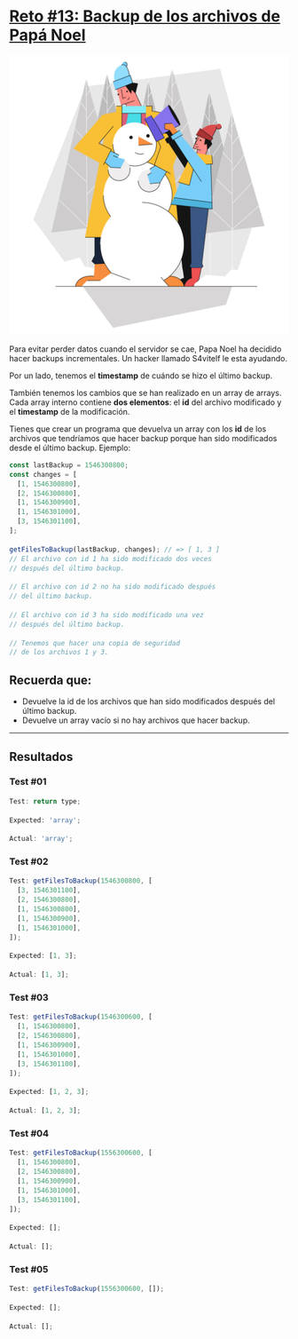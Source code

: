# [Reto #13: Backup de los archivos de Papá Noel](https://adventjs.dev/es/challenges/2022/13)

![Reto_13](../Assets/Retos_SVG/13.svg)

Para evitar perder datos cuando el servidor se cae, Papa Noel ha decidido hacer backups incrementales. Un hacker llamado S4vitelf le esta ayudando.

Por un lado, tenemos el **timestamp** de cuándo se hizo el último backup.

También tenemos los cambios que se han realizado en un array de arrays. Cada array interno contiene **dos elementos**: el **id** del archivo modificado y el **timestamp** de la modificación.

Tienes que crear un programa que devuelva un array con los **id** de los archivos que tendríamos que hacer backup porque han sido modificados desde el último backup. Ejemplo:

```js
const lastBackup = 1546300800;
const changes = [
  [1, 1546300800],
  [2, 1546300800],
  [1, 1546300900],
  [1, 1546301000],
  [3, 1546301100],
];

getFilesToBackup(lastBackup, changes); // => [ 1, 3 ]
// El archivo con id 1 ha sido modificado dos veces
// después del último backup.

// El archivo con id 2 no ha sido modificado después
// del último backup.

// El archivo con id 3 ha sido modificado una vez
// después del último backup.

// Tenemos que hacer una copia de seguridad
// de los archivos 1 y 3.
```

## Recuerda que:

- Devuelve la id de los archivos que han sido modificados después del último backup.
- Devuelve un array vacío si no hay archivos que hacer backup.

---

## Resultados

### Test #01

```js
Test: return type;

Expected: 'array';

Actual: 'array';
```

### Test #02

```js
Test: getFilesToBackup(1546300800, [
  [3, 1546301100],
  [2, 1546300800],
  [1, 1546300800],
  [1, 1546300900],
  [1, 1546301000],
]);

Expected: [1, 3];

Actual: [1, 3];
```

### Test #03

```js
Test: getFilesToBackup(1546300600, [
  [1, 1546300800],
  [2, 1546300800],
  [1, 1546300900],
  [1, 1546301000],
  [3, 1546301100],
]);

Expected: [1, 2, 3];

Actual: [1, 2, 3];
```

### Test #04

```js
Test: getFilesToBackup(1556300600, [
  [1, 1546300800],
  [2, 1546300800],
  [1, 1546300900],
  [1, 1546301000],
  [3, 1546301100],
]);

Expected: [];

Actual: [];
```

### Test #05

```js
Test: getFilesToBackup(1556300600, []);

Expected: [];

Actual: [];
```
